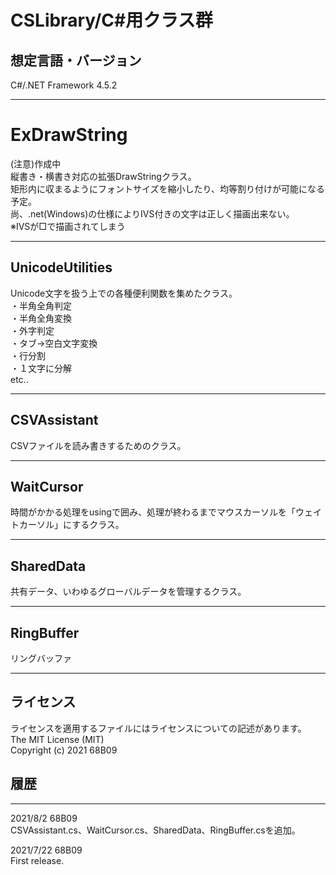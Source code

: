 # CSLibrary/C#用クラス群

## 想定言語・バージョン

C#/.NET Framework 4.5.2  
___
# ExDrawString

(注意)作成中  
縦書き・横書き対応の拡張DrawStringクラス。  
矩形内に収まるようにフォントサイズを縮小したり、均等割り付けが可能になる予定。  
尚、.net(Windows)の仕様によりIVS付きの文字は正しく描画出来ない。  
※IVSが□で描画されてしまう  
___
## UnicodeUtilities

Unicode文字を扱う上での各種便利関数を集めたクラス。  
・半角全角判定  
・半角全角変換  
・外字判定  
・タブ→空白文字変換  
・行分割  
・１文字に分解  
etc..  
___
## CSVAssistant

CSVファイルを読み書きするためのクラス。  
___
## WaitCursor

時間がかかる処理をusingで囲み、処理が終わるまでマウスカーソルを「ウェイトカーソル」にするクラス。  
___
## SharedData

共有データ、いわゆるグローバルデータを管理するクラス。  
___
## RingBuffer

リングバッファ  
___
## ライセンス

ライセンスを適用するファイルにはライセンスについての記述があります。   
The MIT License (MIT)  
Copyright (c) 2021 68B09  

## 履歴
-----
2021/8/2 68B09  
CSVAssistant.cs、WaitCursor.cs、SharedData、RingBuffer.csを追加。  

2021/7/22 68B09  
First release.
